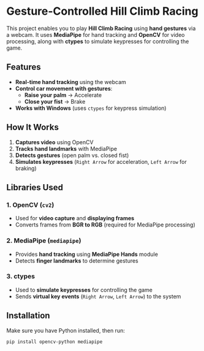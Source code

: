 # Gesture-Controlled Hill Climb Racing

This project enables you to play **Hill Climb Racing** using **hand gestures** via a webcam. It uses **MediaPipe** for hand tracking and **OpenCV** for video processing, along with **ctypes** to simulate keypresses for controlling the game.

## Features
- **Real-time hand tracking** using the webcam
- **Control car movement with gestures**:
  - **Raise your palm** → Accelerate
  - **Close your fist** → Brake
- **Works with Windows** (uses `ctypes` for keypress simulation)

## How It Works
1. **Captures video** using OpenCV
2. **Tracks hand landmarks** with MediaPipe
3. **Detects gestures** (open palm vs. closed fist)
4. **Simulates keypresses** (`Right Arrow` for acceleration, `Left Arrow` for braking)

## Libraries Used
### 1. **OpenCV** (`cv2`)
- Used for **video capture** and **displaying frames**
- Converts frames from **BGR to RGB** (required for MediaPipe processing)

### 2. **MediaPipe** (`mediapipe`)
- Provides **hand tracking** using **MediaPipe Hands** module
- Detects **finger landmarks** to determine gestures

### 3. **ctypes**
- Used to **simulate keypresses** for controlling the game
- Sends **virtual key events** (`Right Arrow`, `Left Arrow`) to the system

## Installation
Make sure you have Python installed, then run:
```sh
pip install opencv-python mediapipe
